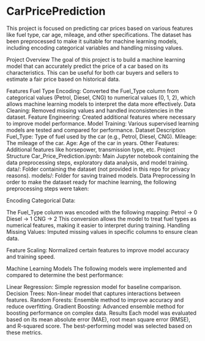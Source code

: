 # CarPricePrediction

This project is focused on predicting car prices based on various features like fuel type, car age, mileage, and other specifications. The dataset has been preprocessed to make it suitable for machine learning models, including encoding categorical variables and handling missing values.

Project Overview
The goal of this project is to build a machine learning model that can accurately predict the price of a car based on its characteristics. This can be useful for both car buyers and sellers to estimate a fair price based on historical data.

Features
Fuel Type Encoding: Converted the Fuel_Type column from categorical values (Petrol, Diesel, CNG) to numerical values (0, 1, 2), which allows machine learning models to interpret the data more effectively.
Data Cleaning: Removed missing values and handled inconsistencies in the dataset.
Feature Engineering: Created additional features where necessary to improve model performance.
Model Training: Various supervised learning models are tested and compared for performance.
Dataset Description
Fuel_Type: Type of fuel used by the car (e.g., Petrol, Diesel, CNG).
Mileage: The mileage of the car.
Age: Age of the car in years.
Other Features: Additional features like horsepower, transmission type, etc.
Project Structure
Car_Price_Prediction.ipynb: Main Jupyter notebook containing the data preprocessing steps, exploratory data analysis, and model training.
data/: Folder containing the dataset (not provided in this repo for privacy reasons).
models/: Folder for saving trained models.
Data Preprocessing
In order to make the dataset ready for machine learning, the following preprocessing steps were taken:

Encoding Categorical Data:

The Fuel_Type column was encoded with the following mapping:
Petrol → 0
Diesel → 1
CNG → 2
This conversion allows the model to treat fuel types as numerical features, making it easier to interpret during training.
Handling Missing Values: Imputed missing values in specific columns to ensure clean data.

Feature Scaling: Normalized certain features to improve model accuracy and training speed.

Machine Learning Models
The following models were implemented and compared to determine the best performance:

Linear Regression: Simple regression model for baseline comparison.
Decision Trees: Non-linear model that captures interactions between features.
Random Forests: Ensemble method to improve accuracy and reduce overfitting.
Gradient Boosting: Advanced ensemble method for boosting performance on complex data.
Results
Each model was evaluated based on its mean absolute error (MAE), root mean square error (RMSE), and R-squared score. The best-performing model was selected based on these metrics.
